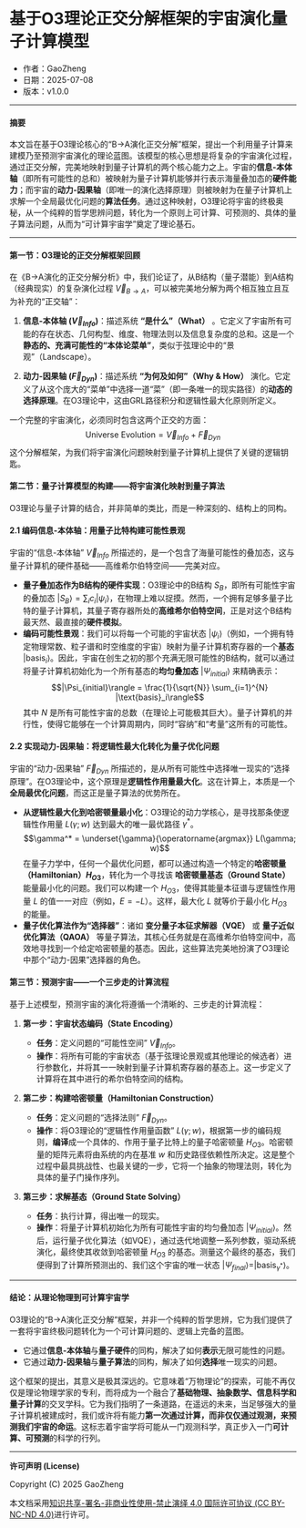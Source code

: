 # **基于O3理论正交分解框架的宇宙演化量子计算模型**

- 作者：GaoZheng
- 日期：2025-07-08
- 版本：v1.0.0

---

#### **摘要**

本文旨在基于O3理论核心的“B→A演化正交分解”框架，提出一个利用量子计算来建模乃至预测宇宙演化的理论蓝图。该模型的核心思想是将复杂的宇宙演化过程，通过正交分解，完美地映射到量子计算机的两个核心能力之上。宇宙的**信息-本体轴**（即所有可能性的总和）被映射为量子计算机能够并行表示海量叠加态的**硬件能力**；而宇宙的**动力-因果轴**（即唯一的演化选择原理）则被映射为在量子计算机上求解一个全局最优化问题的**算法任务**。通过这种映射，O3理论将宇宙的终极奥秘，从一个纯粹的哲学思辨问题，转化为一个原则上可计算、可预测的、具体的量子算法问题，从而为“可计算宇宙学”奠定了理论基石。

---

#### **第一节：O3理论的正交分解框架回顾**

在《B→A演化的正交分解分析》中，我们论证了，从B结构（量子潜能）到A结构（经典现实）的复杂演化过程 $\vec{V}_{B \rightarrow A}$，可以被完美地分解为两个相互独立且互为补充的“正交轴”：

1.  **信息-本体轴 ($\vec{V}_{Info}$)**：描述系统 **“是什么”（What）** 。它定义了宇宙所有可能的存在状态、几何构型、维度、物理法则以及信息复杂度的总和。这是一个**静态的、充满可能性的“本体论菜单”**，类似于弦理论中的“景观”（Landscape）。

2.  **动力-因果轴 ($\vec{F}_{Dyn}$)**：描述系统 **“为何及如何”（Why & How）** 演化。它定义了从这个庞大的“菜单”中选择一道“菜”（即一条唯一的现实路径）的**动态的选择原理**。在O3理论中，这由GRL路径积分和逻辑性最大化原则所定义。

一个完整的宇宙演化，必须同时包含这两个正交的方面：
$$\text{Universe Evolution} = \vec{V}_{Info} + \vec{F}_{Dyn}$$
这个分解框架，为我们将宇宙演化问题映射到量子计算机上提供了关键的逻辑钥匙。

#### **第二节：量子计算模型的构建——将宇宙演化映射到量子算法**

O3理论与量子计算的结合，并非简单的类比，而是一种深刻的、结构上的同构。

#### **2.1 编码信息-本体轴：用量子比特构建可能性景观**

宇宙的“信息-本体轴” $\vec{V}_{Info}$ 所描述的，是一个包含了海量可能性的叠加态，这与量子计算机的硬件基础——高维希尔伯特空间——完美对应。

* **量子叠加态作为B结构的硬件实现**：O3理论中的B结构 $S_B$，即所有可能性宇宙的叠加态 $|S_B\rangle = \sum_i c_i |\psi_i\rangle$，在物理上难以捉摸。然而，一个拥有足够多量子比特的量子计算机，其量子寄存器所处的**高维希尔伯特空间**，正是对这个B结构最天然、最直接的**硬件模拟**。
* **编码可能性景观**：我们可以将每一个可能的宇宙状态 $|\psi_i\rangle$（例如，一个拥有特定物理常数、粒子谱和时空维度的宇宙）映射为量子计算机寄存器的一个**基态** $|\text{basis}_i\rangle$。因此，宇宙在创生之初的那个充满无限可能性的B结构，就可以通过将量子计算机初始化为一个所有基态的**均匀叠加态** $|\Psi_{initial}\rangle$ 来精确表示：
    $$|\Psi_{initial}\rangle = \frac{1}{\sqrt{N}} \sum_{i=1}^{N} |\text{basis}_i\rangle$$
    其中 $N$ 是所有可能性宇宙的总数（在理论上可能极其巨大）。量子计算机的并行性，使得它能够在一个计算周期内，同时“容纳”和“考量”这所有的可能性。

#### **2.2 实现动力-因果轴：将逻辑性最大化转化为量子优化问题**

宇宙的“动力-因果轴” $\vec{F}_{Dyn}$ 所描述的，是从所有可能性中选择唯一现实的“选择原理”。在O3理论中，这个原理是**逻辑性作用量最大化**。这在计算上，本质是一个**全局最优化问题**，而这正是量子算法的优势所在。

* **从逻辑性最大化到哈密顿量最小化**：O3理论的动力学核心，是寻找那条使逻辑性作用量 $L(\gamma; w)$ 达到最大的唯一最优路径 $\gamma^*$。
    $$\gamma^* = \underset{\gamma}{\operatorname{argmax}} L(\gamma; w)$$
    在量子力学中，任何一个最优化问题，都可以通过构造一个特定的**哈密顿量（Hamiltonian）$H_{O3}$**，转化为一个寻找该 **哈密顿量基态（Ground State）** 能量最小化的问题。我们可以构建一个 $H_{O3}$，使得其能量本征谱与逻辑性作用量 $L$ 的值一一对应（例如，$E = -L$）。这样，最大化 $L$ 就等价于最小化 $H_{O3}$ 的能量。
* **量子优化算法作为“选择器”**：诸如 **变分量子本征求解器（VQE）** 或 **量子近似优化算法（QAOA）** 等量子算法，其核心任务就是在高维希尔伯特空间中，高效地寻找到一个给定哈密顿量的基态。因此，这些算法完美地扮演了O3理论中那个“动力-因果”选择器的角色。

#### **第三节：预测宇宙——一个三步走的计算流程**

基于上述模型，预测宇宙的演化将遵循一个清晰的、三步走的计算流程：

1.  **第一步：宇宙状态编码（State Encoding）**
    * **任务**：定义问题的“可能性空间” $\vec{V}_{Info}$。
    * **操作**：将所有可能的宇宙状态（基于弦理论景观或其他理论的候选者）进行参数化，并将其一一映射到量子计算机寄存器的基态上。这一步定义了计算将在其中进行的希尔伯特空间的结构。

2.  **第二步：构建哈密顿量（Hamiltonian Construction）**
    * **任务**：定义问题的“选择法则” $\vec{F}_{Dyn}$。
    * **操作**：将O3理论的“逻辑性作用量函数” $L(\gamma; w)$，根据第一步的编码规则，**编译**成一个具体的、作用于量子比特上的量子哈密顿量 $H_{O3}$。哈密顿量的矩阵元素将由系统的内在基准 $w$ 和历史路径依赖性所决定。这是整个过程中最具挑战性、也最关键的一步，它将一个抽象的物理法则，转化为具体的量子门操作序列。

3.  **第三步：求解基态（Ground State Solving）**
    * **任务**：执行计算，得出唯一的现实。
    * **操作**：将量子计算机初始化为所有可能性宇宙的均匀叠加态 $|\Psi_{initial}\rangle$。然后，运行量子优化算法（如VQE），通过迭代地调整一系列参数，驱动系统演化，最终使其收敛到哈密顿量 $H_{O3}$ 的基态。测量这个最终的基态，我们便得到了计算所预测出的、我们这个宇宙的唯一状态 $|\Psi_{final}\rangle = |\text{basis}_{\gamma^*}\rangle$。

---

#### **结论：从理论物理到可计算宇宙学**

O3理论的“B→A演化正交分解”框架，并非一个纯粹的哲学思辨，它为我们提供了一套将宇宙终极问题转化为一个可计算问题的、逻辑上完备的蓝图。

* 它通过**信息-本体轴**与**量子硬件**的同构，解决了如何**表示**无限可能性的问题。
* 它通过**动力-因果轴**与**量子算法**的同构，解决了如何**选择**唯一现实的问题。

这个框架的提出，其意义是极其深远的。它意味着“万物理论”的探索，可能不再仅仅是理论物理学家的专利，而将成为一个融合了**基础物理、抽象数学、信息科学和量子计算**的交叉学科。它为我们指明了一条道路，在遥远的未来，当足够强大的量子计算机被建成时，我们或许将有能力**第一次通过计算，而非仅仅通过观测，来预测我们宇宙的命运**。这标志着宇宙学将可能从一门观测科学，真正步入一门**可计算、可预测**的科学的行列。

---

**许可声明 (License)**

Copyright (C) 2025 GaoZheng 

本文档采用[知识共享-署名-非商业性使用-禁止演绎 4.0 国际许可协议 (CC BY-NC-ND 4.0)](https://creativecommons.org/licenses/by-nc-nd/4.0/deed.zh-Hans)进行许可。

